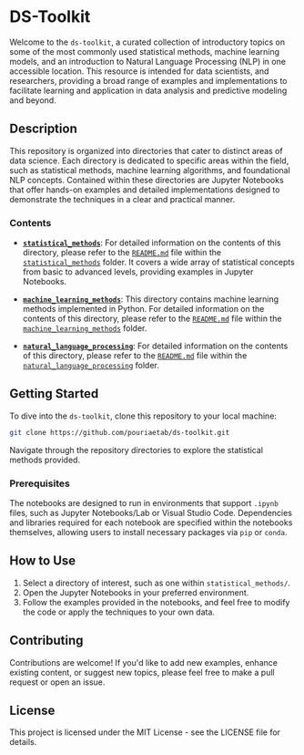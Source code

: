 # DS-Toolkit

Welcome to the `ds-toolkit`, a curated collection of introductory topics on some of the most commonly used statistical methods, machine learning models, and an introduction to Natural Language Processing (NLP) in one accessible location. This resource is intended for data scientists, and researchers, providing a broad range of examples and implementations to facilitate learning and application in data analysis and predictive modeling and beyond.

## Description

This repository is organized into directories that cater to distinct areas of data science. Each directory is dedicated to specific areas within the field, such as statistical methods, machine learning algorithms, and foundational NLP concepts. Contained within these directories are Jupyter Notebooks that offer hands-on examples and detailed implementations designed to demonstrate the techniques in a clear and practical manner.

### Contents

- [**`statistical_methods`**](./statistical_methods/): For detailed information on the contents of this directory, please refer to the [`README.md`](./statistical_methods/README.md) file within the [`statistical_methods`](./statistical_methods/) folder. It covers a wide array of statistical concepts from basic to advanced levels, providing examples in Jupyter Notebooks.

- [**`machine_learning_methods`**](./machine_learning_methods/): This directory contains machine learning methods implemented in Python. For detailed information on the contents of this directory, please refer to the [`README.md`](./machine_learning_methods/README.md) file within the [`machine_learning_methods`](./machine_learning_methods/) folder.

- [**`natural_language_processing`**](./natural_language_processing/): For detailed information on the contents of this directory, please refer to the [`README.md`](./natural_language_processing/README.md) file within the [`natural_language_processing`](./natural_language_processing/) folder.

## Getting Started

To dive into the `ds-toolkit`, clone this repository to your local machine:

```bash
git clone https://github.com/pouriaetab/ds-toolkit.git
```

Navigate through the repository directories to explore the statistical methods provided.

### Prerequisites

The notebooks are designed to run in environments that support `.ipynb` files, such as Jupyter Notebooks/Lab or Visual Studio Code. Dependencies and libraries required for each notebook are specified within the notebooks themselves, allowing users to install necessary packages via `pip` or `conda`.

## How to Use

1. Select a directory of interest, such as one within `statistical_methods/`.
2. Open the Jupyter Notebooks in your preferred environment.
3. Follow the examples provided in the notebooks, and feel free to modify the code or apply the techniques to your own data.

## Contributing

Contributions are welcome! If you'd like to add new examples, enhance existing content, or suggest new topics, please feel free to make a pull request or open an issue.

## License

This project is licensed under the MIT License - see the LICENSE file for details.
